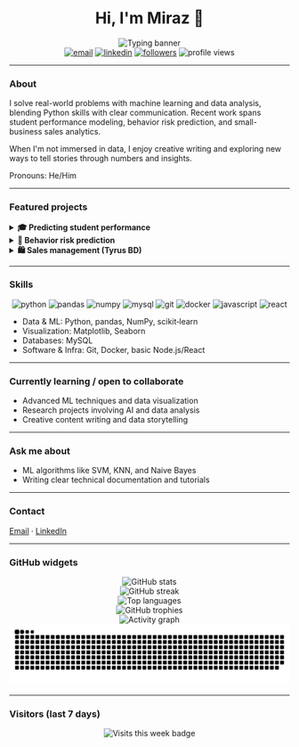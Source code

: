 
<h1 align="center">Hi, I'm Miraz 👋</h1>

<div align="center">
  <img src="https://readme-typing-svg.herokuapp.com?font=Fira+Code&weight=600&size=26&duration=2500&pause=800&color=00D1B2&center=true&vCenter=true&width=650&lines=Data+Enthusiast+%F0%9F%8C%8D;Aspiring+Data+Scientist+%F0%9F%A7%AA;Creative+Content+Writer+%F0%9F%93%9D;Always+learning%2C+always+building+%F0%9F%9A%80" alt="Typing banner" />
</div>

<div align="center">
  <a href="mailto:22203246@iubat.edu"><img src="https://img.shields.io/badge/Email-22203246%40iubat.edu-red?style=for-the-badge&logo=gmail&logoColor=white" alt="email" /></a>
  <a href="https://www.linkedin.com/in/mdabdullahibneaziz/"><img src="https://img.shields.io/badge/LinkedIn-Connect-blue?style=for-the-badge&logo=linkedin" alt="linkedin" /></a>
  <a href="https://github.com/AbdullahIbneAziz?tab=followers"><img src="https://img.shields.io/github/followers/AbdullahIbneAziz?label=Follow&style=for-the-badge" alt="followers" /></a>
  <img src="https://komarev.com/ghpvc/?username=AbdullahIbneAziz&style=for-the-badge&color=blueviolet" alt="profile views" />
</div>

---

### About

I solve real-world problems with machine learning and data analysis, blending Python skills with clear communication. Recent work spans student performance modeling, behavior risk prediction, and small-business sales analytics.

When I'm not immersed in data, I enjoy creative writing and exploring new ways to tell stories through numbers and insights.

Pronouns: He/Him

---

### Featured projects

<details>
<summary><b>🎓 Predicting student performance</b></summary>

- Built ML models to identify key success factors (e.g., study patterns, attendance) and surface actionable insights.
- Stack: Python, pandas, scikit‑learn, matplotlib
</details>

<details>
<summary><b>🧠 Behavior risk prediction</b></summary>

- Modeled behavioral features to flag at‑risk cohorts for early intervention.
- Stack: Python, scikit‑learn, feature engineering
</details>

<details>
<summary><b>🛍️ Sales management (Tyrus BD)</b></summary>

- Improved inventory planning and streamlined sales tracking for a local electronics shop.
- Stack: MySQL, Excel, Python
</details>

---

### Skills

<div align="center">
  <img src="https://cdn.jsdelivr.net/gh/devicons/devicon/icons/python/python-original.svg" height="40" alt="python" />
  <img src="https://cdn.jsdelivr.net/gh/devicons/devicon/icons/pandas/pandas-original.svg" height="40" alt="pandas" />
  <img src="https://cdn.jsdelivr.net/gh/devicons/devicon/icons/numpy/numpy-original.svg" height="40" alt="numpy" />
  <img src="https://cdn.jsdelivr.net/gh/devicons/devicon/icons/mysql/mysql-original.svg" height="40" alt="mysql" />
  <img src="https://cdn.jsdelivr.net/gh/devicons/devicon/icons/git/git-original.svg" height="40" alt="git" />
  <img src="https://cdn.jsdelivr.net/gh/devicons/devicon/icons/docker/docker-original.svg" height="40" alt="docker" />
  <img src="https://cdn.jsdelivr.net/gh/devicons/devicon/icons/javascript/javascript-original.svg" height="40" alt="javascript" />
  <img src="https://cdn.jsdelivr.net/gh/devicons/devicon/icons/react/react-original.svg" height="40" alt="react" />
</div>

- Data & ML: Python, pandas, NumPy, scikit‑learn
- Visualization: Matplotlib, Seaborn
- Databases: MySQL
- Software & Infra: Git, Docker, basic Node.js/React

---

### Currently learning / open to collaborate

- Advanced ML techniques and data visualization
- Research projects involving AI and data analysis
- Creative content writing and data storytelling

---

### Ask me about

- ML algorithms like SVM, KNN, and Naive Bayes
- Writing clear technical documentation and tutorials

---

### Contact

[Email](mailto:22203246@iubat.edu) · [LinkedIn](https://www.linkedin.com/in/mdabdullahibneaziz/)

---

### GitHub widgets

<div align="center">
  <img src="https://github-readme-stats.vercel.app/api?username=AbdullahIbneAziz&show_icons=true&hide=contribs,prs&cache_seconds=86400&theme=dracula" height="150" alt="GitHub stats" />
</div>

<div align="center">
  <img src="https://streak-stats.demolab.com?user=AbdullahIbneAziz&theme=dracula&hide_border=true" height="150" alt="GitHub streak" />
</div>

<div align="center">
  <img src="https://github-readme-stats.vercel.app/api/top-langs?username=AbdullahIbneAziz&locale=en&hide_title=false&layout=compact&card_width=350&langs_count=8&theme=dracula&hide_border=false" height="150" alt="Top languages" />
</div>

<div align="center">
  <img src="https://github-profile-trophy.vercel.app/?username=AbdullahIbneAziz&theme=dracula&no-frame=true&no-bg=true&row=1&column=6" alt="GitHub trophies" />
</div>

<div align="center">
  <img src="https://github-readme-activity-graph.vercel.app/graph?username=AbdullahIbneAziz&theme=react-dark&hide_border=true" alt="Activity graph" />
</div>

<div align="center">
  <img src="https://raw.githubusercontent.com/platane/snk/output/github-contribution-grid-snake.svg" alt="Contribution snake" />
</div>

---

### Visitors (last 7 days)

<div align="center">
  <img src="https://img.shields.io/endpoint?url=https://raw.githubusercontent.com/AbdullahIbneAziz/AbdullahIbneAziz/main/shields/weekly_visits.json&style=for-the-badge" alt="Visits this week badge" />
</div>
